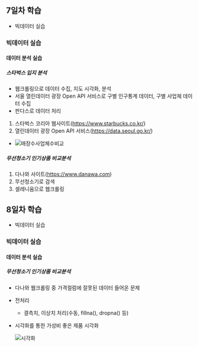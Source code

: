 ## 7일차 학습
- 빅데이터 실습

### 빅데이터 실습
#### 데이터 분석 실습

##### 스타벅스 입지 분석
- 웹크롤링으로 데이터 수집, 지도 시각화, 분석
- 서울 열린데이터 광장 Open API 서비스로 구별 인구통계 데이터, 구별 사업체 데이터 수집
- 판다스로 데이터 처리

1. 스타벅스 코리아 웹사이트(https://www.starbucks.co.kr/)
2. 열린데이터 광장 Open API 서비스(https://data.seoul.go.kr/)

- ![매장수사업체수비교](https://github.com/vinca0224/bigdata-analysis-2024/blob/main/day04/ba010.png)


##### 무선청소기 인기상품 비교분석
1. 다나와 사이트(https://www.danawa.com)
2. 무선청소기로 검색
3. 셀레니움으로 웹크롤링

## 8일차 학습
- 빅데이터 실습

### 빅데이터 실습

#### 데이터 분석 실습

##### 무선청소기 인기상품 비교분석
- 다나와 웹크롤링 중 가격컬럼에 잘못된 데이터 들어온 문제
- 전처리
    - 결측치, 이상치 처리(수동, fillna(), dropna() 등)
- 시각화를 통한 가성비 좋은 제품 시각화

    ![시각화](https://github.com/vinca0224/bigdata-analysis-2024/blob/main/day04/ba011.png)
    